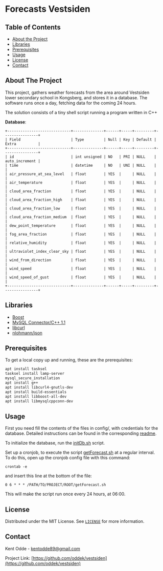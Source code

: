 



# Forecasts Vestsiden


<!-- TABLE OF CONTENTS -->
## Table of Contents

* [About the Project](#about-the-project)
* [Libraries](#libraries)
* [Prerequisites](#prerequisites)
* [Usage](#usage)
* [License](#license)
* [Contact](#contact)



<!-- ABOUT THE PROJECT -->
## About The Project

This project, gathers weather forecasts from the area around Vestsiden lower secondary school in Kongsberg, and stores it in a database. The software runs once a day, fetching data for the coming 24 hours. 

The solution consists of a tiny shell script running a program written in C++

**Database**:
```
+-----------------------------+--------------+------+-----+---------+----------------+
| Field                       | Type         | Null | Key | Default | Extra          |
+-----------------------------+--------------+------+-----+---------+----------------+
| id                          | int unsigned | NO   | PRI | NULL    | auto_increment |
| time                        | datetime     | NO   | UNI | NULL    |                |
| air_pressure_at_sea_level   | float        | YES  |     | NULL    |                |
| air_temperature             | float        | YES  |     | NULL    |                |
| cloud_area_fraction         | float        | YES  |     | NULL    |                |
| cloud_area_fraction_high    | float        | YES  |     | NULL    |                |
| cloud_area_fraction_low     | float        | YES  |     | NULL    |                |
| cloud_area_fraction_medium  | float        | YES  |     | NULL    |                |
| dew_point_temperature       | float        | YES  |     | NULL    |                |
| fog_area_fraction           | float        | YES  |     | NULL    |                |
| relative_humidity           | float        | YES  |     | NULL    |                |
| ultraviolet_index_clear_sky | float        | YES  |     | NULL    |                |
| wind_from_direction         | float        | YES  |     | NULL    |                |
| wind_speed                  | float        | YES  |     | NULL    |                |
| wind_speed_of_gust          | float        | YES  |     | NULL    |                |
+-----------------------------+--------------+------+-----+---------+----------------+
```

## Libraries
* [Boost](https://www.boost.org)
* [MySQL Connector/C++ 1.1](https://dev.mysql.com/doc/connector-cpp/1.1/en/)
* [libcurl](https://curl.se/libcurl/)
* [nlohmann/json](https://github.com/nlohmann/json)


## Prerequisites

To get a local copy up and running, these are the prerequisites:

```sh
apt install tasksel  
tasksel install lamp-server 
mysql_secure_installation
apt install g++
apt install libcurl4-gnutls-dev
apt install build-essentials
apt install libboost-all-dev
apt install libmysqlcppconn-dev
```

<!-- USAGE -->
## Usage

First you need fill the contents of the files in config/, with credentials for the database. Detailed instructions can be found in the corresponding [readme](config/README.md). 

To initialize the database, run the [initDb.sh](sql/initDb.sh) script. 

Set up a cronjob, to execute the script [getForecast.sh](getForecast.sh) at a regular interval. To do this, open up the cronjob config file with this command:

```
crontab -e
```
and insert this line at the bottom of the file:
```
0 6 * * * /PATH/TO/PROJECT/ROOT/getForecast.sh
```
This will make the script run once every 24 hours, at 06:00.

<!-- LICENSE -->
## License

Distributed under the MIT License. See [`LICENSE`](LICENSE) for more information.

<!-- CONTACT -->
## Contact

Kent Odde - kentodde89@gmail.com

Project Link: [https://github.com/oddek/vestsiden](https://github.com/oddek/vestsiden)



